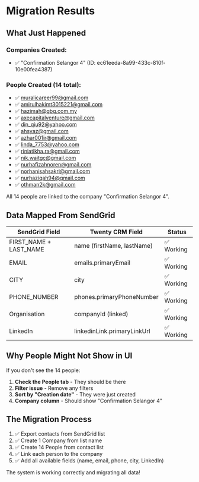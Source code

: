 # Migration Results

## What Just Happened

### Companies Created:
- ✅ "Confirmation Selangor 4" (ID: ec61eeda-8a99-433c-810f-10e00fea4387)

### People Created (14 total):
- ✅ muralicareer99@gmail.com
- ✅ amirulhakimt3015221@gmail.com
- ✅ hazimah@gbg.com.my
- ✅ axecapitalventure@gmail.com
- ✅ din_qiu92@yahoo.com
- ✅ ahsyaz@gmail.com
- ✅ azhar001ir@gmail.com
- ✅ linda_7753@yahoo.com
- ✅ riniatikha.ra@gmail.com
- ✅ nik.waitgc@gmail.com
- ✅ nurhafizahnoren@gmail.com
- ✅ norhanisahsakri@gmail.com
- ✅ nurhaziqah94@gmail.com
- ✅ othman2k@gmail.com

All 14 people are linked to the company "Confirmation Selangor 4".

## Data Mapped From SendGrid

| SendGrid Field | Twenty CRM Field | Status |
|----------------|------------------|--------|
| FIRST_NAME + LAST_NAME | name (firstName, lastName) | ✅ Working |
| EMAIL | emails.primaryEmail | ✅ Working |
| CITY | city | ✅ Working |
| PHONE_NUMBER | phones.primaryPhoneNumber | ✅ Working |
| Organisation | companyId (linked) | ✅ Working |
| LinkedIn | linkedinLink.primaryLinkUrl | ✅ Working |

## Why People Might Not Show in UI

If you don't see the 14 people:
1. **Check the People tab** - They should be there
2. **Filter issue** - Remove any filters
3. **Sort by "Creation date"** - They were just created
4. **Company column** - Should show "Confirmation Selangor 4"

## The Migration Process

1. ✅ Export contacts from SendGrid list
2. ✅ Create 1 Company from list name
3. ✅ Create 14 People from contact list
4. ✅ Link each person to the company
5. ✅ Add all available fields (name, email, phone, city, LinkedIn)

The system is working correctly and migrating all data!

